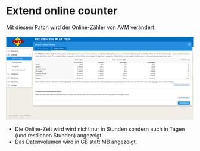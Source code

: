 # Extend online counter
Mit diesem Patch wird der Online-Zähler von AVM verändert.<br>
<br>
<a href='../screenshots/000-OTH_MODIFY_COUNTER.png'><img src='../screenshots/000-OTH_MODIFY_COUNTER_md.png'></a>
<br>

 * Die Online-Zeit wird wird nicht nur in Stunden sondern auch in Tagen (und restlichen Stunden) angezeigt.
 * Das Datenvolumen wird in GB statt MB angezeigt.

